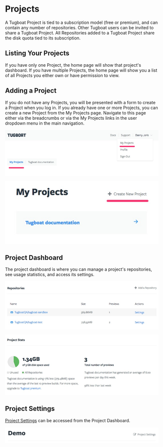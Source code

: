 # Projects

A Tugboat Project is tied to a subscription model (free or premium), and can
contain any number of repositories. Other Tugboat users can be invited to share
a Tugboat Project. All Repositories added to a Tugboat Project share the disk
quota tied to its subscription.

## Listing Your Projects

If you have only one Project, the home page will show that project's dashboard.
If you have multiple Projects, the home page will show you a list of all
Projects you either own or have permission to view.

## Adding a Project

If you do not have any Projects, you will be presented with a form to create a
Project when you log in. If you already have one or more Projects, you can
create a new Project from the My Projects page. Navigate to this page either via
the breadcrumbs or via the My Projects links in the user dropdown menu in the
main navigation.

![My Projects Links](_images/my-projects-links.jpg)

![Create New Project Link](_images/create-new-project.jpg)

## Project Dashboard

The project dashboard is where you can manage a project's repositories, see
usage statistics, and access its settings.

![Repositories](_images/project-dashboard-repositories.jpg)

![Project Stats](_images/project-dashboard-stats.jpg)

## Project Settings

[Project Settings](settings/index.md) can be accessed from the Project
Dashboard.

![Project Settings Link](_images/project-settings-link.png)
